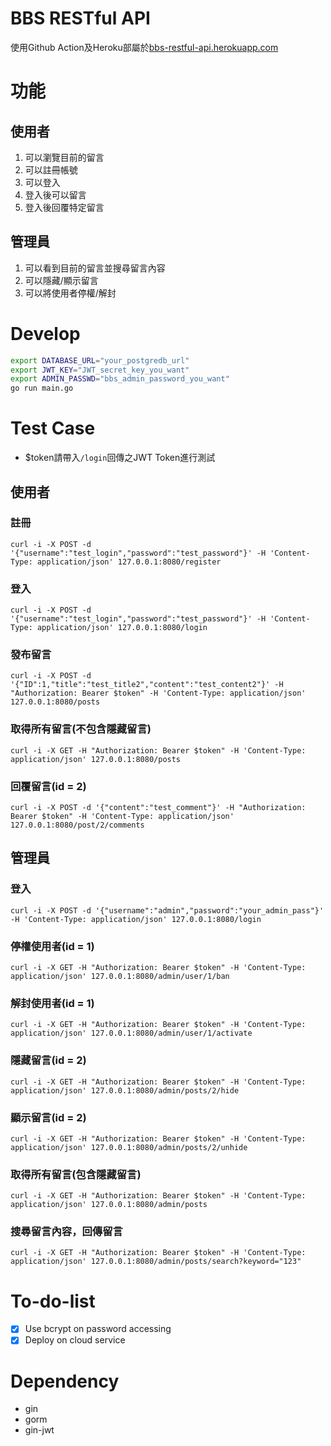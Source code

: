 # BBS RESTful API
使用Github Action及Heroku部屬於[bbs-restful-api.herokuapp.com](https://bbs-restful-api.herokuapp.com/)
# 功能
## 使用者
1. 可以瀏覽目前的留言
2. 可以註冊帳號
3. 可以登入
4. 登入後可以留言
5. 登入後回覆特定留言
## 管理員
1. 可以看到目前的留言並搜尋留言內容
2. 可以隱藏/顯示留言
3. 可以將使用者停權/解封
# Develop
```bash
export DATABASE_URL="your_postgredb_url"
export JWT_KEY="JWT_secret_key_you_want"
export ADMIN_PASSWD="bbs_admin_password_you_want"
go run main.go
```
# Test Case
* $token請帶入`/login`回傳之JWT Token進行測試
## 使用者
### 註冊
`curl -i -X POST -d '{"username":"test_login","password":"test_password"}' -H 'Content-Type: application/json' 127.0.0.1:8080/register`
### 登入
`curl -i -X POST -d '{"username":"test_login","password":"test_password"}' -H 'Content-Type: application/json' 127.0.0.1:8080/login`
### 發布留言
`curl -i -X POST -d '{"ID":1,"title":"test_title2","content":"test_content2"}' -H "Authorization: Bearer $token" -H 'Content-Type: application/json' 127.0.0.1:8080/posts`
### 取得所有留言(不包含隱藏留言)
`curl -i -X GET -H "Authorization: Bearer $token" -H 'Content-Type: application/json' 127.0.0.1:8080/posts`
### 回覆留言(id = 2)
`curl -i -X POST -d '{"content":"test_comment"}' -H "Authorization: Bearer $token" -H 'Content-Type: application/json' 127.0.0.1:8080/post/2/comments`

## 管理員
### 登入
`curl -i -X POST -d '{"username":"admin","password":"your_admin_pass"}' -H 'Content-Type: application/json' 127.0.0.1:8080/login`
### 停權使用者(id = 1)
`curl -i -X GET -H "Authorization: Bearer $token" -H 'Content-Type: application/json' 127.0.0.1:8080/admin/user/1/ban`
### 解封使用者(id = 1)
`curl -i -X GET -H "Authorization: Bearer $token" -H 'Content-Type: application/json' 127.0.0.1:8080/admin/user/1/activate`
### 隱藏留言(id = 2)
`curl -i -X GET -H "Authorization: Bearer $token" -H 'Content-Type: application/json' 127.0.0.1:8080/admin/posts/2/hide`
### 顯示留言(id = 2)
`curl -i -X GET -H "Authorization: Bearer $token" -H 'Content-Type: application/json' 127.0.0.1:8080/admin/posts/2/unhide`
### 取得所有留言(包含隱藏留言)
`curl -i -X GET -H "Authorization: Bearer $token" -H 'Content-Type: application/json' 127.0.0.1:8080/admin/posts`
### 搜尋留言內容，回傳留言
`curl -i -X GET -H "Authorization: Bearer $token" -H 'Content-Type: application/json' 127.0.0.1:8080/admin/posts/search?keyword="123"`

# To-do-list
- [x] Use bcrypt on password accessing
- [x] Deploy on cloud service

# Dependency
* gin
* gorm
* gin-jwt